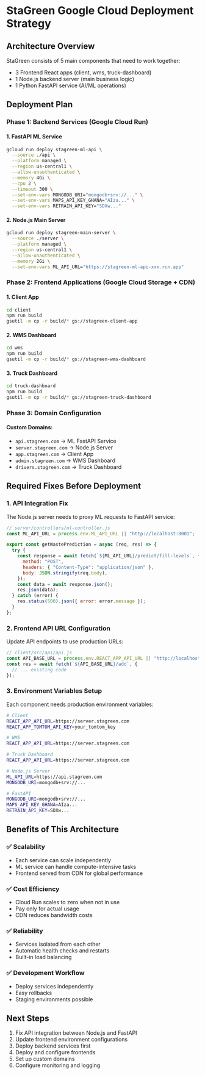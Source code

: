 # StaGreen Google Cloud Deployment Strategy

## Architecture Overview

StaGreen consists of 5 main components that need to work together:

- 3 Frontend React apps (client, wms, truck-dashboard)
- 1 Node.js backend server (main business logic)
- 1 Python FastAPI service (AI/ML operations)

## Deployment Plan

### Phase 1: Backend Services (Google Cloud Run)

#### 1. FastAPI ML Service

```bash
gcloud run deploy stagreen-ml-api \
  --source ./api \
  --platform managed \
  --region us-central1 \
  --allow-unauthenticated \
  --memory 4Gi \
  --cpu 2 \
  --timeout 300 \
  --set-env-vars MONGODB_URI="mongodb+srv://..." \
  --set-env-vars MAPS_API_KEY_GHANA="AIza..." \
  --set-env-vars RETRAIN_API_KEY="SDXw..."
```

#### 2. Node.js Main Server

```bash
gcloud run deploy stagreen-main-server \
  --source ./server \
  --platform managed \
  --region us-central1 \
  --allow-unauthenticated \
  --memory 2Gi \
  --set-env-vars ML_API_URL="https://stagreen-ml-api-xxx.run.app"
```

### Phase 2: Frontend Applications (Google Cloud Storage + CDN)

#### 1. Client App

```bash
cd client
npm run build
gsutil -m cp -r build/* gs://stagreen-client-app
```

#### 2. WMS Dashboard

```bash
cd wms
npm run build
gsutil -m cp -r build/* gs://stagreen-wms-dashboard
```

#### 3. Truck Dashboard

```bash
cd truck-dashboard
npm run build
gsutil -m cp -r build/* gs://stagreen-truck-dashboard
```

### Phase 3: Domain Configuration

#### Custom Domains:

- `api.stagreen.com` → ML FastAPI Service
- `server.stagreen.com` → Node.js Server
- `app.stagreen.com` → Client App
- `admin.stagreen.com` → WMS Dashboard
- `drivers.stagreen.com` → Truck Dashboard

## Required Fixes Before Deployment

### 1. API Integration Fix

The Node.js server needs to proxy ML requests to FastAPI service:

```javascript
// server/controllers/ml-controller.js
const ML_API_URL = process.env.ML_API_URL || "http://localhost:8001";

export const getWastePrediction = async (req, res) => {
  try {
    const response = await fetch(`${ML_API_URL}/predict/fill-levels`, {
      method: "POST",
      headers: { "Content-Type": "application/json" },
      body: JSON.stringify(req.body),
    });
    const data = await response.json();
    res.json(data);
  } catch (error) {
    res.status(500).json({ error: error.message });
  }
};
```

### 2. Frontend API URL Configuration

Update API endpoints to use production URLs:

```javascript
// client/src/api/api.js
const API_BASE_URL = process.env.REACT_APP_API_URL || "http://localhost:8000";
const res = await fetch(`${API_BASE_URL}/add`, {
  // ... existing code
});
```

### 3. Environment Variables Setup

Each component needs production environment variables:

```bash
# Client
REACT_APP_API_URL=https://server.stagreen.com
REACT_APP_TOMTOM_API_KEY=your_tomtom_key

# WMS
REACT_APP_API_URL=https://server.stagreen.com

# Truck Dashboard
REACT_APP_API_URL=https://server.stagreen.com

# Node.js Server
ML_API_URL=https://api.stagreen.com
MONGODB_URI=mongodb+srv://...

# FastAPI
MONGODB_URI=mongodb+srv://...
MAPS_API_KEY_GHANA=AIza...
RETRAIN_API_KEY=SDXw...
```

## Benefits of This Architecture

### ✅ Scalability

- Each service can scale independently
- ML service can handle compute-intensive tasks
- Frontend served from CDN for global performance

### ✅ Cost Efficiency

- Cloud Run scales to zero when not in use
- Pay only for actual usage
- CDN reduces bandwidth costs

### ✅ Reliability

- Services isolated from each other
- Automatic health checks and restarts
- Built-in load balancing

### ✅ Development Workflow

- Deploy services independently
- Easy rollbacks
- Staging environments possible

## Next Steps

1. Fix API integration between Node.js and FastAPI
2. Update frontend environment configurations
3. Deploy backend services first
4. Deploy and configure frontends
5. Set up custom domains
6. Configure monitoring and logging
